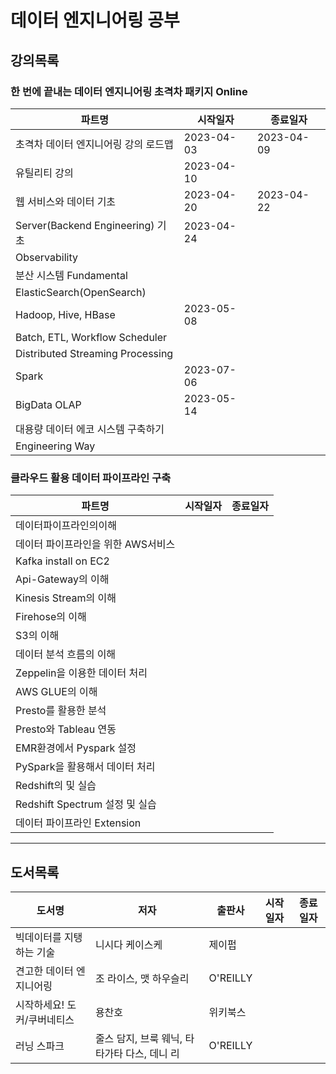 # 데이터 엔지니어링 공부

## 강의목록

### 한 번에 끝내는 데이터 엔지니어링 초격차 패키지 Online

| 파트명                              | 시작일자       | 종료일자       |
| -------------------------------- | ---------- | ---------- |
| 초격차 데이터 엔지니어링 강의 로드맵             | 2023-04-03 | 2023-04-09 |
| 유틸리티 강의                          | 2023-04-10 |            |
| 웹 서비스와 데이터 기초                    | 2023-04-20 | 2023-04-22 |
| Server(Backend Engineering) 기초   | 2023-04-24 |            |
| Observability                    |            |            |
| 분산 시스템 Fundamental               |            |            |
| ElasticSearch(OpenSearch)        |            |            |
| Hadoop, Hive, HBase              | 2023-05-08 |            |
| Batch, ETL, Workflow Scheduler   |            |            |
| Distributed Streaming Processing |            |            |
| Spark                            | 2023-07-06 |            |
| BigData OLAP                     | 2023-05-14 |            |
| 대용량 데이터 에코 시스템 구축하기              |            |            |
| Engineering Way                  |            |            |

### 클라우드 활용 데이터 파이프라인 구축

| 파트명                       | 시작일자 | 종료일자 |
| ------------------------- | ---- | ---- |
| 데이터파이프라인의이해               |      |      |
| 데이터 파이프라인을 위한 AWS서비스      |      |      |
| Kafka install on EC2      |      |      |
| Api-Gateway의 이해           |      |      |
| Kinesis Stream의 이해        |      |      |
| Firehose의 이해              |      |      |
| S3의 이해                    |      |      |
| 데이터 분석 흐름의 이해             |      |      |
| Zeppelin을 이용한 데이터 처리      |      |      |
| AWS GLUE의 이해              |      |      |
| Presto를 활용한 분석            |      |      |
| Presto와 Tableau 연동        |      |      |
| EMR환경에서 Pyspark 설정        |      |      |
| PySpark을 활용해서 데이터 처리      |      |      |
| Redshift의 및 실습            |      |      |
| Redshift Spectrum 설정 및 실습 |      |      |
| 데이터 파이프라인 Extension       |      |      |

---

## 도서목록

| 도서명             | 저자                          | 출판사      | 시작일자 | 종료일자 |
| --------------- | --------------------------- | -------- | ---- | ---- |
| 빅데이터를 지탱하는 기술   | 니시다 케이스케                    | 제이펍      |      |      |
| 견고한 데이터 엔지니어링   | 조 라이스, 맷 하우슬리               | O'REILLY |      |      |
| 시작하세요! 도커/쿠버네티스         | 용찬호                         | 위키북스     |      |      |
| 러닝 스파크          | 줄스 담지, 브룩 웨닉, 타타가타 다스, 데니 리 | O'REILLY |      |      |

